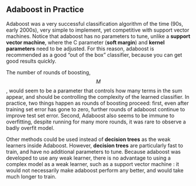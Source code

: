 ## Adaboost in Practice

Adaboost was a very successful classification algorithm of the time (90s, early 2000s), very simple to implement, yet competitive with support vector machines. Notice that adaboost has no parameters to tune, unlike a **support vector machine**, where the C parameter (**soft margin**) and **kernel parameters** need to be adjusted. For this reason, adaboost is recommended as a good “out of the box” classifier, because you can get good results quickly.

The number of rounds of boosting, $$M$$, would seem to be a parameter that controls how many terms in the sum appear, and should be controlling the complexity of the learned classifier. In practice, two things happen as rounds of boosting proceed: first, even after training set error has gone to zero, further rounds of adaboost continue to improve test set error. Second, Adaboost also seems to be immune to overfitting, despite running for many more rounds, it was rare to observe a badly overfit model. 

Other methods could be used instead of **decision trees** as the weak learners inside Adaboost. However, **decision trees** are particularly fast to train, and have no additional parameters to tune. Because adaboost was developed to use any weak learner, there is no advantage to using a complex model as a weak learner, such as a support vector machine : it would not necessarily make adaboost perform any better, and would take much longer to train. 
